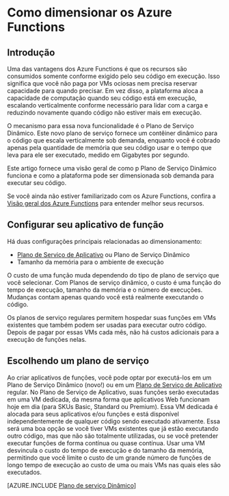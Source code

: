 <properties
   pageTitle="Como escalar os Azure Functions | Microsoft Azure"
   description="Entenda como os Azure Functions escalam para atender às necessidades das cargas de trabalho orientadas por eventos."
   services="functions"
   documentationCenter="na"
   authors="eduardolaureano"
   manager="erikre"
   editor=""
   tags=""
   keywords="funções do azure, funções, processamento de eventos, webhooks, computação dinâmica, arquitetura sem servidor"/>

<tags
   ms.service="functions"
   ms.devlang="multiple"
   ms.topic="reference"
   ms.tgt_pltfrm="multiple"
   ms.workload="na"
   ms.date="03/09/2016"
   ms.author="edlaure"/>
  
# Como dimensionar os Azure Functions
     
## Introdução

Uma das vantagens dos Azure Functions é que os recursos são consumidos somente conforme exigido pelo seu código em execução. Isso significa que você não paga por VMs ociosas nem precisa reservar capacidade para quando precisar. Em vez disso, a plataforma aloca a capacidade de computação quando seu código está em execução, escalando verticalmente conforme necessário para lidar com a carga e reduzindo novamente quando código não estiver mais em execução.

O mecanismo para essa nova funcionalidade é o Plano de Serviço Dinâmico. Este novo plano de serviço fornece um contêiner dinâmico para o código que escala verticalmente sob demanda, enquanto você é cobrado apenas pela quantidade de memória que seu código usar e o tempo que leva para ele ser executado, medido em Gigabytes por segundo.

Este artigo fornece uma visão geral de como p Plano de Serviço Dinâmico funciona e como a plataforma pode ser dimensionada sob demanda para executar seu código.

Se você ainda não estiver familiarizado com os Azure Functions, confira a [Visão geral dos Azure Functions](functions-overview.md) para entender melhor seus recursos.

## Configurar seu aplicativo de função

Há duas configurações principais relacionadas ao dimensionamento:

* [Plano de Serviço de Aplicativo](../app-service/azure-web-sites-web-hosting-plans-in-depth-overview.md) ou Plano de Serviço Dinâmico 
* Tamanho da memória para o ambiente de execução 

O custo de uma função muda dependendo do tipo de plano de serviço que você selecionar. Com Planos de serviço dinâmico, o custo é uma função do tempo de execução, tamanho da memória e o número de execuções. Mudanças contam apenas quando você está realmente executando o código.

Os planos de serviço regulares permitem hospedar suas funções em VMs existentes que também podem ser usadas para executar outro código. Depois de pagar por essas VMs cada mês, não há custos adicionais para a execução de funções nelas.

## Escolhendo um plano de serviço

Ao criar aplicativos de funções, você pode optar por executá-los em um Plano de Serviço Dinâmico (novo!) ou em um [Plano de Serviço de Aplicativo](../app-service/azure-web-sites-web-hosting-plans-in-depth-overview.md) regular. No Plano de Serviço de Aplicativo, suas funções serão executadas em uma VM dedicada, da mesma forma que aplicativos Web funcionam hoje em dia (para SKUs Basic, Standard ou Premium). Essa VM dedicada é alocada para seus aplicativos e/ou funções e está disponível independentemente de qualquer código sendo executado ativamente. Essa será uma boa opção se você tiver VMs existentes que já estão executando outro código, mas que não são totalmente utilizadas, ou se você pretender executar funções de forma contínua ou quase contínua. Usar uma VM desvincula o custo do tempo de execução e do tamanho da memória, permitindo que você limite o custo de um grande número de funções de longo tempo de execução ao custo de uma ou mais VMs nas quais eles são executados.

[AZURE.INCLUDE [Plano de serviço Dinâmico](../../includes/functions-dynamic-service-plan.md)]

<!---HONumber=AcomDC_0427_2016-->